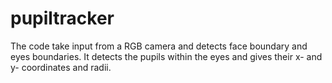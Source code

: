 # pupiltracker
The code take input from a RGB camera and detects face boundary and eyes boundaries. It detects the pupils within the eyes and gives their x- and y- coordinates and radii.
